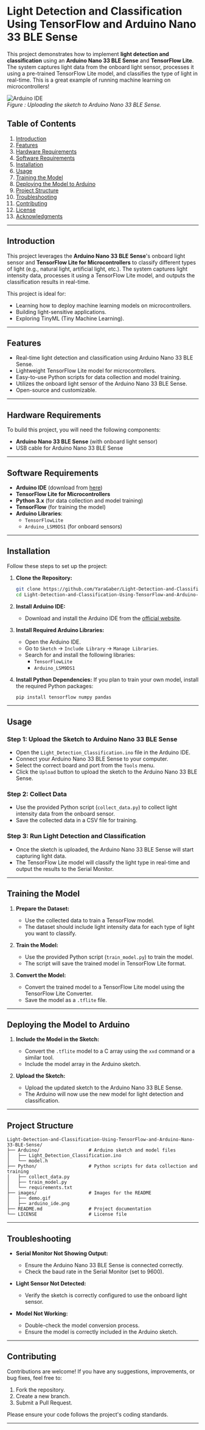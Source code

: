 
# Light Detection and Classification Using TensorFlow and Arduino Nano 33 BLE Sense

This project demonstrates how to implement **light detection and classification** using an **Arduino Nano 33 BLE Sense** and **TensorFlow Lite**. The system captures light data from the onboard light sensor, processes it using a pre-trained TensorFlow Lite model, and classifies the type of light in real-time. This is a great example of running machine learning on microcontrollers!

![Arduino IDE](https://github.com/YaraGaber/Light-Detection-and-Classification-Using-TensorFlow-and-Arduino-Nano-33-BLE-Sense/blob/main/assets/Arduino%20Nano%2033%20BLE%20Rev2.jpg)  
*Figure : Uploading the sketch to Arduino Nano 33 BLE Sense.*


## Table of Contents
1. [Introduction](#introduction)
2. [Features](#features)
3. [Hardware Requirements](#hardware-requirements)
4. [Software Requirements](#software-requirements)
5. [Installation](#installation)
6. [Usage](#usage)
7. [Training the Model](#training-the-model)
8. [Deploying the Model to Arduino](#deploying-the-model-to-arduino)
9. [Project Structure](#project-structure)
10. [Troubleshooting](#troubleshooting)
11. [Contributing](#contributing)
12. [License](#license)
13. [Acknowledgments](#acknowledgments)

---

## Introduction
This project leverages the **Arduino Nano 33 BLE Sense**'s onboard light sensor and **TensorFlow Lite for Microcontrollers** to classify different types of light (e.g., natural light, artificial light, etc.). The system captures light intensity data, processes it using a TensorFlow Lite model, and outputs the classification results in real-time.

This project is ideal for:
- Learning how to deploy machine learning models on microcontrollers.
- Building light-sensitive applications.
- Exploring TinyML (Tiny Machine Learning).

---

## Features
- Real-time light detection and classification using Arduino Nano 33 BLE Sense.
- Lightweight TensorFlow Lite model for microcontrollers.
- Easy-to-use Python scripts for data collection and model training.
- Utilizes the onboard light sensor of the Arduino Nano 33 BLE Sense.
- Open-source and customizable.

---

## Hardware Requirements
To build this project, you will need the following components:
- **Arduino Nano 33 BLE Sense** (with onboard light sensor)
- USB cable for Arduino Nano 33 BLE Sense

---

## Software Requirements
- **Arduino IDE** (download from [here](https://www.arduino.cc/en/software))
- **TensorFlow Lite for Microcontrollers**
- **Python 3.x** (for data collection and model training)
- **TensorFlow** (for training the model)
- **Arduino Libraries**:
  - `TensorFlowLite`
  - `Arduino_LSM9DS1` (for onboard sensors)

---

## Installation
Follow these steps to set up the project:

1. **Clone the Repository:**
   ```bash
   git clone https://github.com/YaraGaber/Light-Detection-and-Classification-Using-TensorFlow-and-Arduino-Nano-33-BLE-Sense.git
   cd Light-Detection-and-Classification-Using-TensorFlow-and-Arduino-Nano-33-BLE-Sense
   ```

2. **Install Arduino IDE:**
   - Download and install the Arduino IDE from the [official website](https://www.arduino.cc/en/software).

3. **Install Required Arduino Libraries:**
   - Open the Arduino IDE.
   - Go to `Sketch` -> `Include Library` -> `Manage Libraries`.
   - Search for and install the following libraries:
     - `TensorFlowLite`
     - `Arduino_LSM9DS1`

4. **Install Python Dependencies:**
   If you plan to train your own model, install the required Python packages:
   ```bash
   pip install tensorflow numpy pandas
   ```

---

## Usage
### Step 1: Upload the Sketch to Arduino Nano 33 BLE Sense
- Open the `Light_Detection_Classification.ino` file in the Arduino IDE.
- Connect your Arduino Nano 33 BLE Sense to your computer.
- Select the correct board and port from the `Tools` menu.
- Click the `Upload` button to upload the sketch to the Arduino Nano 33 BLE Sense.


### Step 2: Collect Data
- Use the provided Python script (`collect_data.py`) to collect light intensity data from the onboard sensor.
- Save the collected data in a CSV file for training.

### Step 3: Run Light Detection and Classification
- Once the sketch is uploaded, the Arduino Nano 33 BLE Sense will start capturing light data.
- The TensorFlow Lite model will classify the light type in real-time and output the results to the Serial Monitor.

---

## Training the Model
1. **Prepare the Dataset:**
   - Use the collected data to train a TensorFlow model.
   - The dataset should include light intensity data for each type of light you want to classify.

2. **Train the Model:**
   - Use the provided Python script (`train_model.py`) to train the model.
   - The script will save the trained model in TensorFlow Lite format.

3. **Convert the Model:**
   - Convert the trained model to a TensorFlow Lite model using the TensorFlow Lite Converter.
   - Save the model as a `.tflite` file.

---

## Deploying the Model to Arduino
1. **Include the Model in the Sketch:**
   - Convert the `.tflite` model to a C array using the `xxd` command or a similar tool.
   - Include the model array in the Arduino sketch.

2. **Upload the Sketch:**
   - Upload the updated sketch to the Arduino Nano 33 BLE Sense.
   - The Arduino will now use the new model for light detection and classification.

---

## Project Structure
```
Light-Detection-and-Classification-Using-TensorFlow-and-Arduino-Nano-33-BLE-Sense/
├── Arduino/                  # Arduino sketch and model files
│   ├── Light_Detection_Classification.ino
│   └── model.h
├── Python/                   # Python scripts for data collection and training
│   ├── collect_data.py
│   ├── train_model.py
│   └── requirements.txt
├── images/                   # Images for the README
│   ├── demo.gif
│   ├── arduino_ide.png
├── README.md                 # Project documentation
└── LICENSE                   # License file
```

---

## Troubleshooting
- **Serial Monitor Not Showing Output:**
  - Ensure the Arduino Nano 33 BLE Sense is connected correctly.
  - Check the baud rate in the Serial Monitor (set to 9600).

- **Light Sensor Not Detected:**
  - Verify the sketch is correctly configured to use the onboard light sensor.

- **Model Not Working:**
  - Double-check the model conversion process.
  - Ensure the model is correctly included in the Arduino sketch.

---

## Contributing
Contributions are welcome! If you have any suggestions, improvements, or bug fixes, feel free to:
1. Fork the repository.
2. Create a new branch.
3. Submit a Pull Request.

Please ensure your code follows the project's coding standards.

---



